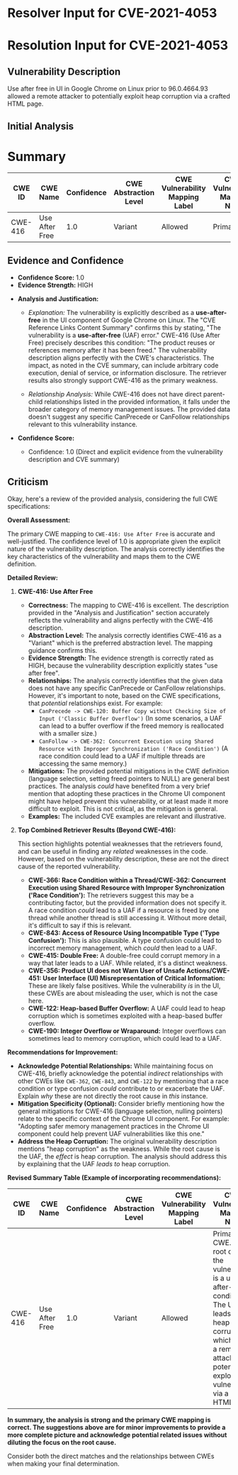 # Resolver Input for CVE-2021-4053

# Resolution Input for CVE-2021-4053

## Vulnerability Description
Use after free in UI in Google Chrome on Linux prior to 96.0.4664.93 allowed a remote attacker to potentially exploit heap corruption via a crafted HTML page.

## Initial Analysis
# Summary
| CWE ID | CWE Name | Confidence | CWE Abstraction Level | CWE Vulnerability Mapping Label | CWE-Vulnerability Mapping Notes |
|---|---|---|---|---|---|
| CWE-416 | Use After Free | 1.0 | Variant | Allowed | Primary CWE |

## Evidence and Confidence

*   **Confidence Score:** 1.0
*   **Evidence Strength:** HIGH

- **Analysis and Justification:**  
  - *Explanation:* The vulnerability is explicitly described as a **use-after-free** in the UI component of Google Chrome on Linux. The "CVE Reference Links Content Summary" confirms this by stating, "The vulnerability is a **use-after-free** (UAF) error." CWE-416 (Use After Free) precisely describes this condition: "The product reuses or references memory after it has been freed." The vulnerability description aligns perfectly with the CWE's characteristics. The impact, as noted in the CVE summary, can include arbitrary code execution, denial of service, or information disclosure. The retriever results also strongly support CWE-416 as the primary weakness.
  
  - *Relationship Analysis:* While CWE-416 does not have direct parent-child relationships listed in the provided information, it falls under the broader category of memory management issues. The provided data doesn't suggest any specific CanPrecede or CanFollow relationships relevant to this vulnerability instance.

- **Confidence Score:**  
  - Confidence: 1.0 (Direct and explicit evidence from the vulnerability description and CVE summary)

## Criticism
Okay, here's a review of the provided analysis, considering the full CWE specifications:

**Overall Assessment:**

The primary CWE mapping to `CWE-416: Use After Free` is accurate and well-justified. The confidence level of 1.0 is appropriate given the explicit nature of the vulnerability description. The analysis correctly identifies the key characteristics of the vulnerability and maps them to the CWE definition.

**Detailed Review:**

1.  **CWE-416: Use After Free**

    *   **Correctness:** The mapping to CWE-416 is excellent. The description provided in the "Analysis and Justification" section accurately reflects the vulnerability and aligns perfectly with the CWE-416 description.
    *   **Abstraction Level:** The analysis correctly identifies CWE-416 as a "Variant" which is the preferred abstraction level. The mapping guidance confirms this.
    *   **Evidence Strength:**  The evidence strength is correctly rated as HIGH, because the vulnerability description explicitly states "use after free".
    *   **Relationships:** The analysis correctly identifies that the given data does not have any specific CanPrecede or CanFollow relationships. However, it's important to note, based on the CWE specifications, that *potential* relationships exist. For example:
        *   `CanPrecede -> CWE-120: Buffer Copy without Checking Size of Input ('Classic Buffer Overflow')` (In some scenarios, a UAF can lead to a buffer overflow if the freed memory is reallocated with a smaller size.)
        *   `CanFollow -> CWE-362: Concurrent Execution using Shared Resource with Improper Synchronization ('Race Condition')` (A race condition could lead to a UAF if multiple threads are accessing the same memory.)
    *   **Mitigations:** The provided potential mitigations in the CWE definition (language selection, setting freed pointers to NULL) are general best practices. The analysis *could* have benefited from a very brief mention that adopting these practices in the Chrome UI component might have helped prevent this vulnerability, or at least made it more difficult to exploit. This is not critical, as the mitigation is general.
    *   **Examples:** The included CVE examples are relevant and illustrative.

2.  **Top Combined Retriever Results (Beyond CWE-416):**

    This section highlights potential weaknesses that the retrievers found, and can be useful in finding any *related* weaknesses in the code. However, based on the vulnerability description, these are not the direct cause of the reported vulnerability.

    *   **CWE-366: Race Condition within a Thread/CWE-362: Concurrent Execution using Shared Resource with Improper Synchronization ('Race Condition'):** The retrievers suggest this may be a contributing factor, but the provided information does not specify it. A race condition *could* lead to a UAF if a resource is freed by one thread while another thread is still accessing it. Without more detail, it's difficult to say if this is relevant.
    *   **CWE-843: Access of Resource Using Incompatible Type ('Type Confusion'):** This is also plausible. A type confusion could lead to incorrect memory management, which *could* then lead to a UAF.
    *   **CWE-415: Double Free:** A double-free could corrupt memory in a way that later leads to a UAF. While related, it's a distinct weakness.
    *   **CWE-356: Product UI does not Warn User of Unsafe Actions/CWE-451: User Interface (UI) Misrepresentation of Critical Information:** These are likely false positives. While the vulnerability *is* in the UI, these CWEs are about misleading the user, which is not the case here.
    *   **CWE-122: Heap-based Buffer Overflow:** A UAF could lead to heap corruption which is sometimes exploited with a heap-based buffer overflow.
    *    **CWE-190: Integer Overflow or Wraparound:** Integer overflows can sometimes lead to memory corruption, which could lead to a UAF.

**Recommendations for Improvement:**

*   **Acknowledge Potential Relationships:** While maintaining focus on CWE-416, briefly acknowledge the potential *indirect* relationships with other CWEs like `CWE-362`, `CWE-843`, and `CWE-122` by mentioning that a race condition or type confusion *could* contribute to or exacerbate the UAF. Explain *why* these are not directly the root cause in *this* instance.
*   **Mitigation Specificity (Optional):** Consider briefly mentioning how the general mitigations for CWE-416 (language selection, nulling pointers) relate to the specific context of the Chrome UI component.  For example: "Adopting safer memory management practices in the Chrome UI component could help prevent UAF vulnerabilities like this one."
*   **Address the Heap Corruption:** The original vulnerability description mentions "heap corruption" as the weakness. While the root cause is the UAF, the *effect* is heap corruption. The analysis should address this by explaining that the UAF *leads to* heap corruption.

**Revised Summary Table (Example of incorporating recommendations):**

| CWE ID | CWE Name | Confidence | CWE Abstraction Level | CWE Vulnerability Mapping Label | CWE-Vulnerability Mapping Notes |
|---|---|---|---|---|---|
| CWE-416 | Use After Free | 1.0 | Variant | Allowed | Primary CWE.  The root cause of the vulnerability is a use-after-free condition. The UAF leads to heap corruption, which allows a remote attacker to potentially exploit the vulnerability via a crafted HTML page.|

**In summary, the analysis is strong and the primary CWE mapping is correct. The suggestions above are for minor improvements to provide a more complete picture and acknowledge potential related issues without diluting the focus on the root cause.**

Consider both the direct matches and the relationships between CWEs
when making your final determination.
        